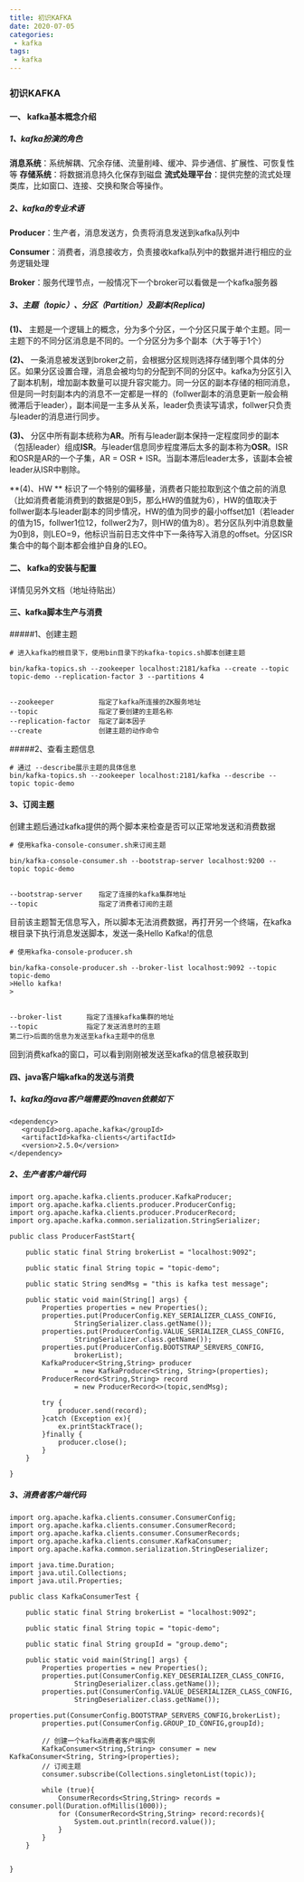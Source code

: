 ```yaml
---
title: 初识KAFKA
date: 2020-07-05
categories:
 - kafka
tags:
 - kafka
---
```



### 初识KAFKA

#### 一、 kafka基本概念介绍

##### 1、kafka扮演的角色
  **消息系统**：系统解耦、冗余存储、流量削峰、缓冲、异步通信、扩展性、可恢复性等
  **存储系统**：将数据消息持久化保存到磁盘
  **流式处理平台**：提供完整的流式处理类库，比如窗口、连接、交换和聚合等操作。

##### 2、kafka的专业术语

 **Producer**：生产者，消息发送方，负责将消息发送到kafka队列中

 **Consumer**：消费者，消息接收方，负责接收kafka队列中的数据并进行相应的业务逻辑处理

 **Broker**：服务代理节点，一般情况下一个broker可以看做是一个kafka服务器

##### 3、主题（topic）、分区（Partition）及副本(Replica)
**(1)、** 主题是一个逻辑上的概念，分为多个分区，一个分区只属于单个主题。同一主题下的不同分区消息是不同的。一个分区分为多个副本（大于等于1个）

**(2)、** 一条消息被发送到broker之前，会根据分区规则选择存储到哪个具体的分区。如果分区设置合理，消息会被均匀的分配到不同的分区中。kafka为分区引入了副本机制，增加副本数量可以提升容灾能力。同一分区的副本存储的相同消息，但是同一时刻副本内的消息不一定都是一样的（follwer副本的消息更新一般会稍微滞后于leader），副本间是一主多从关系，leader负责读写请求，follwer只负责与leader的消息进行同步。

**(3)、** 分区中所有副本统称为**AR**。所有与leader副本保持一定程度同步的副本（包括leader）组成**ISR**。与leader信息同步程度滞后太多的副本称为**OSR**。ISR和OSR是AR的一个子集，AR = OSR + ISR。当副本滞后leader太多，该副本会被leader从ISR中剔除。

**(4)、HW ** 标识了一个特别的偏移量，消费者只能拉取到这个值之前的消息（比如消费者能消费到的数据是0到5，那么HW的值就为6），HW的值取决于follwer副本与leader副本的同步情况，HW的值为同步的最小offset加1（若leader的值为15，follwer1位12，follwer2为7，则HW的值为8）。若分区队列中消息数量为0到8，则LEO=9，他标识当前日志文件中下一条待写入消息的offset。分区ISR集合中的每个副本都会维护自身的LEO。


#### 二、 kafka的安装与配置

详情见另外文档（地址待贴出）


#### 三、kafka脚本生产与消费

#####1、创建主题
````
# 进入kafka的根目录下，使用bin目录下的kafka-topics.sh脚本创建主题

bin/kafka-topics.sh --zookeeper localhost:2181/kafka --create --topic topic-demo --replication-factor 3 --partitions 4


--zookeeper           指定了kafka所连接的ZK服务地址
--topic               指定了要创建的主题名称
--replication-factor  指定了副本因子
--create              创建主题的动作命令
````

#####2、查看主题信息

````
# 通过 --describe展示主题的具体信息
bin/kafka-topics.sh --zookeeper localhost:2181/kafka --describe --topic topic-demo
````

#### 3、订阅主题
  创建主题后通过kafka提供的两个脚本来检查是否可以正常地发送和消费数据
````
# 使用kafka-console-consumer.sh来订阅主题

bin/kafka-console-consumer.sh --bootstrap-server localhost:9200 --topic topic-demo


--bootstrap-server    指定了连接的kafka集群地址
--topic               指定了消费者订阅的主题
````

目前该主题暂无信息写入，所以脚本无法消费数据，再打开另一个终端，在kafka根目录下执行消息发送脚本，发送一条Hello Kafka!的信息

````
# 使用kafka-console-producer.sh

bin/kafka-console-producer.sh --broker-list localhost:9092 --topic topic-demo
>Hello kafka!
>


--broker-list      指定了连接kafka集群的地址
--topic            指定了发送消息时的主题
第二行>后面的信息为发送至kafka主题中的信息
````

回到消费kafka的窗口，可以看到刚刚被发送至kafka的信息被获取到


#### 四、java客户端kafka的发送与消费

##### 1、kafka的java客户端需要的maven依赖如下
````
<dependency>
   <groupId>org.apache.kafka</groupId>
   <artifactId>kafka-clients</artifactId>
   <version>2.5.0</version>
</dependency>
````

##### 2、生产者客户端代码

````
import org.apache.kafka.clients.producer.KafkaProducer;
import org.apache.kafka.clients.producer.ProducerConfig;
import org.apache.kafka.clients.producer.ProducerRecord;
import org.apache.kafka.common.serialization.StringSerializer;

public class ProducerFastStart{

    public static final String brokerList = "localhost:9092";

    public static final String topic = "topic-demo";

    public static String sendMsg = "this is kafka test message";

    public static void main(String[] args) {
        Properties properties = new Properties();
        properties.put(ProducerConfig.KEY_SERIALIZER_CLASS_CONFIG,
                StringSerializer.class.getName());
        properties.put(ProducerConfig.VALUE_SERIALIZER_CLASS_CONFIG,
                StringSerializer.class.getName());
        properties.put(ProducerConfig.BOOTSTRAP_SERVERS_CONFIG,
                brokerList);
        KafkaProducer<String,String> producer
                = new KafkaProducer<String, String>(properties);
        ProducerRecord<String,String> record
                = new ProducerRecord<>(topic,sendMsg);

        try {
            producer.send(record);
        }catch (Exception ex){
            ex.printStackTrace();
        }finally {
            producer.close();
        }
    }

}
````

##### 3、消费者客户端代码
````
import org.apache.kafka.clients.consumer.ConsumerConfig;
import org.apache.kafka.clients.consumer.ConsumerRecord;
import org.apache.kafka.clients.consumer.ConsumerRecords;
import org.apache.kafka.clients.consumer.KafkaConsumer;
import org.apache.kafka.common.serialization.StringDeserializer;

import java.time.Duration;
import java.util.Collections;
import java.util.Properties;

public class KafkaConsumerTest {

    public static final String brokerList = "localhost:9092";

    public static final String topic = "topic-demo";

    public static final String groupId = "group.demo";

    public static void main(String[] args) {
        Properties properties = new Properties();
        properties.put(ConsumerConfig.KEY_DESERIALIZER_CLASS_CONFIG,
                StringDeserializer.class.getName());
        properties.put(ConsumerConfig.VALUE_DESERIALIZER_CLASS_CONFIG,
                StringDeserializer.class.getName());
        properties.put(ConsumerConfig.BOOTSTRAP_SERVERS_CONFIG,brokerList);
        properties.put(ConsumerConfig.GROUP_ID_CONFIG,groupId);

        // 创建一个kafka消费者客户端实例
        KafkaConsumer<String,String> consumer = new KafkaConsumer<String, String>(properties);
        // 订阅主题
        consumer.subscribe(Collections.singletonList(topic));

        while (true){
            ConsumerRecords<String,String> records = consumer.poll(Duration.ofMillis(1000));
            for (ConsumerRecord<String,String> record:records){
                System.out.println(record.value());
            }
        }
    }


}
````

